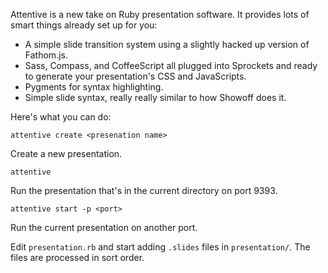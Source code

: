 Attentive is a new take on Ruby presentation software. It provides lots of smart things already set up for you:

* A simple slide transition system using a slightly hacked up version of Fathom.js.
* Sass, Compass, and CoffeeScript all plugged into Sprockets and ready to generate your presentation's CSS and JavaScripts.
* Pygments for syntax highlighting.
* Simple slide syntax, really really similar to how Showoff does it.

Here's what you can do:

`attentive create <presenation name>`

Create a new presentation.

`attentive`

Run the presentation that's in the current directory on port 9393.

`attentive start -p <port>`

Run the current presentation on another port.

Edit `presentation.rb` and start adding `.slides` files in `presentation/`. The files are processed in sort order.

